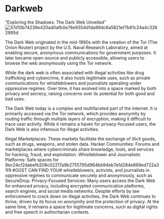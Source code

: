 # Darkweb
"Exploring the Shadows: The Dark Web Unveiled"
![37d10b74239e420ad0afb0e76e9354d1da99dc6a5821ef7b61c24a4c3262995d](https://github.com/user-attachments/assets/673d8552-3d45-4733-9003-254c41b854e4)


The Dark Web originated in the mid-1990s with the creation of the Tor (The Onion Router) project by the U.S. Naval Research Laboratory, aimed at enabling secure, anonymous communications for government purposes. It later became open-source and publicly accessible, allowing users to browse the web anonymously using the Tor network.


While the dark web is often associated with illegal activities like drug trafficking and cybercrime, it also hosts legitimate uses, such as private communications for whistleblowers and journalists operating under oppressive regimes. Over time, it has evolved into a space marked by both privacy and secrecy, raising concerns over its potential for both good and bad uses.

The Dark Web today is a complex and multifaceted part of the internet. It is primarily accessed via the Tor network, which provides anonymity by routing traffic through multiple layers of encryption, making it difficult to trace user activity. While it remains a haven for privacy-focused users, the Dark Web is also infamous for illegal activities.


Illegal Marketplaces: These markets facilitate the exchange of illicit goods, such as drugs, weapons, and stolen data.
Hacker Communities: Forums and marketplaces where cybercriminals share knowledge, tools, and services for hacking, fraud, and exploitation.
Whistleblower and Journalistic Platforms: Safe spaces for 9ec24cf2dabefb208c02217a9b2755795d964bb94eb7e1d284e669ed722a31f9      #GOST CAN FIND YOU#      whistleblowers, activists, and journalists in oppressive regimes to communicate securely and anonymously, such as SecureDrop.
Privacy-Focused Services: Many users access the Dark Web for enhanced privacy, including encrypted communication platforms, search engines, and social media networks.
Despite efforts by law enforcement to crack down on illegal activities, the Dark Web continues to thrive, driven by its focus on anonymity and the protection of privacy. At the same time, it remains a space for legitimate concerns, such as digital rights and free speech in authoritarian contexts.

